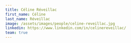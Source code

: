 ```yaml
---
title: Céline Réveillac
first_name: Céline
last_name: Réveillac
image: /assets/images/people/celine-reveillac.jpg
linkedin: https://www.linkedin.com/in/celinereveillac/
team: true
---
```

